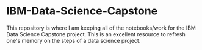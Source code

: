 # IBM-Data-Science-Capstone
This repository is where I am keeping all of the notebooks/work for the IBM Data Science Capstone project. This is an excellent resource to refresh one's memory on the steps of a data science project. 
